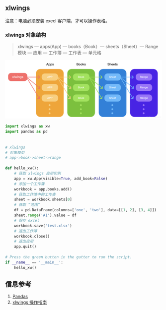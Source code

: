 ## xlwings

注意：电脑必须安装 execl 客户端，才可以操作表格。

### xlwings 对象结构

> xlwings — apps(App) — books（Book）— sheets（Sheet）— Range 模块 — 应用 — 工作簿 — 工作表 — 单元格

![img.png](xlwings-对象结构.png)

```python
import xlwings as xw
import pandas as pd


# xlwings
# 对象模型
# app->book->sheet->range

def hello_xw():
    # 获取 xlwings 应用实例
    app = xw.App(visible=True, add_book=False)
    # 添加一个工作簿
    workbook = app.books.add()
    # 获取工作簿中的工作表
    sheet = workbook.sheets[0]
    # 获取 “范围”
    df = pd.DataFrame(columns=['one', 'two'], data=[[1, 2], [3, 4]])
    sheet.range('A1').value = df
    # 保存 excel
    workbook.save('test.xlsx')
    # 退出工作簿
    workbook.close()
    # 退出应用
    app.quit()

# Press the green button in the gutter to run the script.
if __name__ == '__main__':
    hello_xw()
```

## 信息参考

1. [Pandas](https://www.pypandas.cn/get_pandas/#%E7%A8%B3%E5%AE%9A%E5%8F%91%E8%A1%8C%E7%89%88)
2. [xlwings 操作指南](https://www.pythonf.cn/read/69210)